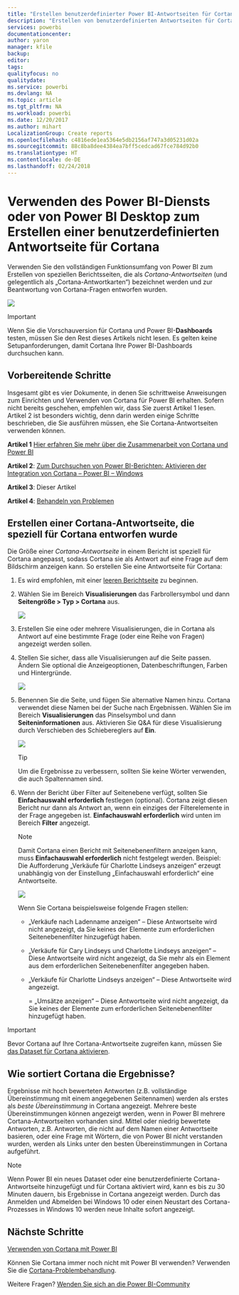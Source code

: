 ```yaml
---
title: "Erstellen benutzerdefinierter Power BI-Antwortseiten für Cortana"
description: "Erstellen von benutzerdefinierten Antwortseiten für Cortana in Power BI"
services: powerbi
documentationcenter: 
author: yaron
manager: kfile
backup: 
editor: 
tags: 
qualityfocus: no
qualitydate: 
ms.service: powerbi
ms.devlang: NA
ms.topic: article
ms.tgt_pltfrm: NA
ms.workload: powerbi
ms.date: 12/20/2017
ms.author: mihart
LocalizationGroup: Create reports
ms.openlocfilehash: c4816ede1ea5364e5db2156af747a3d05231d02a
ms.sourcegitcommit: 88c8ba8dee4384ea7bff5cedcad67fce784d92b0
ms.translationtype: HT
ms.contentlocale: de-DE
ms.lasthandoff: 02/24/2018
---
```

# <a name="use-power-bi-service-or-power-bi-desktop-to-create-a-custom-answer-page-for-cortana"></a>Verwenden des Power BI-Diensts oder von Power BI Desktop zum Erstellen einer benutzerdefinierten Antwortseite für Cortana
Verwenden Sie den vollständigen Funktionsumfang von Power BI zum Erstellen von speziellen Berichtsseiten, die als *Cortana-Antwortseiten* (und gelegentlich als „Cortana-Antwortkarten“) bezeichnet werden und zur Beantwortung von Cortana-Fragen entworfen wurden.

![](media/service-cortana-answer-cards/power-bi-cortana.png)

> [!IMPORTANT]
> Wenn Sie die Vorschauversion für Cortana und Power BI-**Dashboards** testen, müssen Sie den Rest dieses Artikels nicht lesen. Es gelten keine Setupanforderungen, damit Cortana Ihre Power BI-Dashboards durchsuchen kann.
> 
> 

## <a name="before-you-begin"></a>Vorbereitende Schritte
Insgesamt gibt es vier Dokumente, in denen Sie schrittweise Anweisungen zum Einrichten und Verwenden von Cortana für Power BI erhalten. Sofern nicht bereits geschehen, empfehlen wir, dass Sie zuerst Artikel 1 lesen. Artikel 2 ist besonders wichtig, denn darin werden einige Schritte beschrieben, die Sie ausführen müssen, ehe Sie Cortana-Antwortseiten verwenden können.

**Artikel 1** [Hier erfahren Sie mehr über die Zusammenarbeit von Cortana und Power BI ](service-cortana-intro.md)

**Artikel 2**: [Zum Durchsuchen von Power BI-Berichten: Aktivieren der Integration von Cortana – Power BI – Windows](service-cortana-enable.md)

**Artikel 3**: Dieser Artikel

**Artikel 4**: [Behandeln von Problemen](service-cortana-troubleshoot.md)

## <a name="create-a-cortana-answer-page-designed-specifically-for-cortana"></a>Erstellen einer Cortana-Antwortseite, die speziell für Cortana entworfen wurde
Die Größe einer *Cortana-Antwortseite* in einem Bericht ist speziell für Cortana angepasst, sodass Cortana sie als Antwort auf eine Frage auf dem Bildschirm anzeigen kann.  So erstellen Sie eine Antwortseite für Cortana:

1. Es wird empfohlen, mit einer [leeren Berichtseite](power-bi-report-add-page.md) zu beginnen.
2. Wählen Sie im Bereich **Visualisierungen** das Farbrollersymbol und dann **Seitengröße > Typ > Cortana** aus.
   
    ![](media/service-cortana-answer-cards/pbi-cortana-page-size-new.png)
3. Erstellen Sie eine oder mehrere Visualisierungen, die in Cortana als Antwort auf eine bestimmte Frage (oder eine Reihe von Fragen) angezeigt werden sollen.
4. Stellen Sie sicher, dass alle Visualisierungen auf die Seite passen.  Ändern Sie optional die Anzeigeoptionen, Datenbeschriftungen, Farben und Hintergründe.  
   
    ![](media/service-cortana-answer-cards/pbi_cortana_modify-new.png)
5. Benennen Sie die Seite, und fügen Sie alternative Namen hinzu.  Cortana verwendet diese Namen bei der Suche nach Ergebnissen. Wählen Sie im Bereich **Visualisierungen** das Pinselsymbol und dann **Seiteninformationen** aus. Aktivieren Sie Q&A für diese Visualisierung durch Verschieben des Schiebereglers auf **Ein**.
   
    ![](media/service-cortana-answer-cards/pbi_cortana_names-newer.png)
   
   > [!TIP]
   > Um die Ergebnisse zu verbessern, sollten Sie keine Wörter verwenden, die auch Spaltennamen sind.
   > 
   > 
6. Wenn der Bericht über Filter auf Seitenebene verfügt, sollten Sie **Einfachauswahl erforderlich** festlegen (optional). Cortana zeigt diesen Bericht nur dann als Antwort an, wenn ein einziges der Filterelemente in der Frage angegeben ist. **Einfachauswahl erforderlich** wird unten im Bereich **Filter** angezeigt.
   
   > [!NOTE]
   > Damit Cortana einen Bericht mit Seitenebenenfiltern anzeigen kann, muss **Einfachauswahl erforderlich** nicht festgelegt werden.  Beispiel: Die Aufforderung „Verkäufe für Charlotte Lindseys anzeigen“ erzeugt unabhängig von der Einstellung „Einfachauswahl erforderlich“ eine Antwortseite.
   > 
   > 
   
     ![](media/service-cortana-answer-cards/pbi-cortana-single-selection-new.png)
   
      Wenn Sie Cortana beispielsweise folgende Fragen stellen:
   
   * „Verkäufe nach Ladenname anzeigen“ – Diese Antwortseite wird nicht angezeigt, da Sie keines der Elemente zum erforderlichen Seitenebenenfilter hinzugefügt haben.
   * „Verkäufe für Cary Lindseys und Charlotte Lindseys anzeigen“ – Diese Antwortseite wird nicht angezeigt, da Sie mehr als ein Element aus dem erforderlichen Seitenebenenfilter angegeben haben.
   * „Verkäufe für Charlotte Lindseys anzeigen“ – Diese Antwortseite wird angezeigt.
     
     = „Umsätze anzeigen“ – Diese Antwortseite wird nicht angezeigt, da Sie keines der Elemente zum erforderlichen Seitenebenenfilter hinzugefügt haben.

> [!IMPORTANT]
> Bevor Cortana auf Ihre Cortana-Antwortseite zugreifen kann, müssen Sie [das Dataset für Cortana aktivieren](service-cortana-enable.md).
> 
> 

## <a name="how-does-cortana-order-the-results"></a>Wie sortiert Cortana die Ergebnisse?
Ergebnisse mit hoch bewerteten Antworten (z.B. vollständige Übereinstimmung mit einem angegebenen Seitennamen) werden als erstes als *beste Übereinstimmung* in Cortana angezeigt. Mehrere beste Übereinstimmungen können angezeigt werden, wenn in Power BI mehrere Cortana-Antwortseiten vorhanden sind. Mittel oder niedrig bewertete Antworten, z.B. Antworten, die nicht auf dem Namen einer Antwortseite basieren, oder eine Frage mit Wörtern, die von Power BI nicht verstanden wurden, werden als Links unter den besten Übereinstimmungen in Cortana aufgeführt.

> [!NOTE]
> Wenn Power BI ein neues Dataset oder eine benutzerdefinierte Cortana-Antwortseite hinzugefügt und für Cortana aktiviert wird, kann es bis zu 30 Minuten dauern, bis Ergebnisse in Cortana angezeigt werden. Durch das Anmelden und Abmelden bei Windows 10 oder einen Neustart des Cortana-Prozesses in Windows 10 werden neue Inhalte sofort angezeigt.
> 
> 

## <a name="next-steps"></a>Nächste Schritte
[Verwenden von Cortana mit Power BI](service-cortana-intro.md)

Können Sie Cortana immer noch nicht mit Power BI verwenden?  Verwenden Sie die [Cortana-Problembehandlung](service-cortana-troubleshoot.md).

Weitere Fragen? [Wenden Sie sich an die Power BI-Community](http://community.powerbi.com/)


